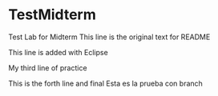 # TestMidterm
Test Lab for Midterm
This line is the original text for README

This line is added with Eclipse


My third line of practice

This is the forth line and final
Esta es la prueba con branch

